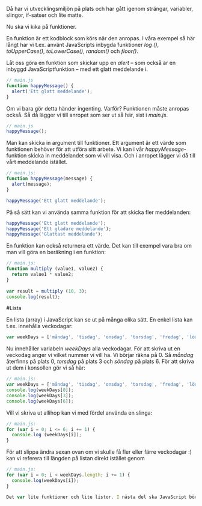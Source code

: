 Då har vi utvecklingsmiljön på plats och har gått igenom strängar, variabler, slingor, if-satser och lite matte.

Nu ska vi kika på funktioner.

En funktion är ett kodblock som körs när den anropas.
I våra exempel så här långt har vi t.ex. använt JavaScripts inbygda funktioner 
*log ()*, *toUpperCase()*, *toLowerCase()*, *random()* och *floor()*.

Låt oss göra en funktion som skickar upp en *alert* &ndash; som också är en inbyggd JavaScriptfunktion &ndash;
med ett glatt meddelande i.

```javascript
// main.js
function happyMessage() {
  alert('Ett glatt meddelande');
}
```

Om vi bara gör detta händer ingenting. Varför? Funktionen måste anropas också. Så då lägger vi till anropet som ser ut så här,
sist i *main.js*.

```javascript
// main.js
happyMessage();
```

Man kan skicka in argument till funktioner.
Ett argument är ett värde som funktionen behöver för att utföra sitt arbete. 
Vi kan i vår *happyMessage*-funktion skicka in meddelandet som vi vill visa.
Och i anropet lägger vi då till vårt meddelande istället.

```javascript
// main.js:
function happyMessage(message) {
  alert(message);
}

happyMessage('Ett glatt meddelande');
```

På så sätt kan vi använda samma funktion för att skicka fler meddelanden:

```javascript
happyMessage('Ett glatt meddelande');
happyMessage('Ett gladare meddelande');
happyMessage('Glattast meddelande');
```

En funktion kan också returnera ett värde. Det kan till exempel vara bra om man vill göra en beräkning i en funktion:

```javascript
// main.js:
function multiply (value1, value2) {
  return value1 * value2;
}
 
var result = multiply (10, 3);
console.log(result);
``` 

#Lista

En lista (array) i JavaScript kan se ut på många olika sätt. En enkel lista kan t.ex. innehålla veckodagar:

```javascript
var weekDays = ['måndag', 'tisdag', 'onsdag', 'torsdag', 'fredag', 'lördag', 'söndag'];
```

Nu innehåller variabeln *weekDays* alla veckodagar. 
För att skriva ut en veckodag anger vi vilket nummer vi vill ha. 
Vi börjar räkna på 0. 
Så *måndag* återfinns på plats 0, *torsdag* på plats 3 och *söndag* på plats 6.
För att skriva ut dem i konsollen gör vi så här:

```javascript
// main.js:
var weekDays = ['måndag', 'tisdag', 'onsdag', 'torsdag', 'fredag', 'lördag', 'söndag'];
console.log(weekDays[0]);
console.log(weekDays[3]);
console.log(weekDays[6]);
```

Vill vi skriva ut allihop kan vi med fördel använda en slinga:

```javascript
// main.js:
for (var i = 0; i <= 6; i += 1) {
  console.log (weekDays[i]);
}
```

För att slippa ändra sexan ovan om vi skulle få fler eller färre veckodagar :)
kan vi referera till längden på listan direkt istället genom

```javascript
// main.js:
for (var i = 0; i < weekDays.length; i += 1) {
  console.log(weekDays[i]);
}

Det var lite funktioner och lite listor. I nästa del ska JavaScript börja snacka med HTML-dokumentet.
